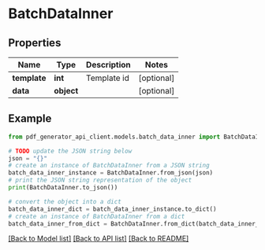 # BatchDataInner


## Properties

Name | Type | Description | Notes
------------ | ------------- | ------------- | -------------
**template** | **int** | Template id | [optional] 
**data** | **object** |  | [optional] 

## Example

```python
from pdf_generator_api_client.models.batch_data_inner import BatchDataInner

# TODO update the JSON string below
json = "{}"
# create an instance of BatchDataInner from a JSON string
batch_data_inner_instance = BatchDataInner.from_json(json)
# print the JSON string representation of the object
print(BatchDataInner.to_json())

# convert the object into a dict
batch_data_inner_dict = batch_data_inner_instance.to_dict()
# create an instance of BatchDataInner from a dict
batch_data_inner_from_dict = BatchDataInner.from_dict(batch_data_inner_dict)
```
[[Back to Model list]](../README.md#documentation-for-models) [[Back to API list]](../README.md#documentation-for-api-endpoints) [[Back to README]](../README.md)


